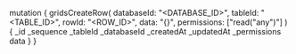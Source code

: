 mutation {
    gridsCreateRow(
        databaseId: "<DATABASE_ID>",
        tableId: "<TABLE_ID>",
        rowId: "<ROW_ID>",
        data: "{}",
        permissions: ["read("any")"]
    ) {
        _id
        _sequence
        _tableId
        _databaseId
        _createdAt
        _updatedAt
        _permissions
        data
    }
}
